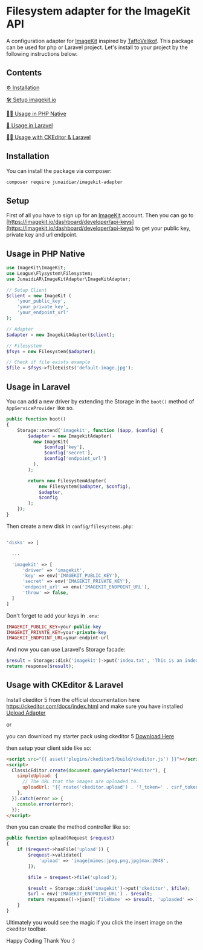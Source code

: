 # Filesystem adapter for the ImageKit API

A configuration adapter for [ImageKit](https://imagekit.io/) inspired by [TaffoVelikof](https://github.com/TaffoVelikoff).
This package can be used for php or Laravel project. Let's install to your project by the following instructions below:

## Contents

[⚙️ Installation](#installation)

[🛠️ Setup imagekit.io](#setup)

[👩‍💻 Usage in PHP Native](#usage)

[🚀 Usage in Laravel](#usage-in-laravel)

[👩‍💻 Usage with CKEditor & Laravel](#usage-with-ckeditor-laravel)

## Installation

You can install the package via composer:

```bash
composer require junaidiar/imagekit-adapter
```

## Setup

First of all you have to sign up for an [ImageKit](https://imagekit.io/) account. Then you can go to [https://imagekit.io/dashboard/developer/api-keys](https://imagekit.io/dashboard/developer/api-keys) to get your public key, private key and url endpoint.

## Usage in PHP Native

```php
use ImageKit\ImageKit;
use League\Flysystem\Filesystem;
use JunaidiAR\ImageKitAdapter\ImageKitAdapter;

// Setup Client
$client = new ImageKit (
    'your_public_key',
    'your_private_key',
    'your_endpoint_url'
);

// Adapter
$adapter = new ImagekitAdapter($client);

// Filesystem
$fsys = new Filesystem($adapter);

// Check if file exists example
$file = $fsys->fileExists('default-image.jpg');
```

## Usage in Laravel

You can add a new driver by extending the Storage in the `boot()` method of `AppServiceProvider` like so.

```php
public function boot()
{
    Storage::extend('imagekit', function ($app, $config) {
        $adapter = new ImagekitAdapter(
          new ImageKit(
              $config['key'],
              $config['secret'],
              $config['endpoint_url']
          ),
        );

        return new FilesystemAdapter(
            new Filesystem($adapter, $config),
            $adapter,
            $config
        );
    });
}
```

Then create a new disk in `config/filesystems.php`:

```php

'disks' => [

  ...

  'imagekit' => [
      'driver' => 'imagekit',
      'key' => env('IMAGEKIT_PUBLIC_KEY'),
      'secret' => env('IMAGEKIT_PRIVATE_KEY'),
      'endpoint_url' => env('IMAGEKIT_ENDPOINT_URL'),
      'throw' => false,
  ]
]
```

Don't forget to add your keys in `.env`:

```php
IMAGEKIT_PUBLIC_KEY=your-public-key
IMAGEKIT_PRIVATE_KEY=your-private-key
IMAGEKIT_ENDPOINT_URL=your-endpint-url
```

And now you can use Laravel's Storage facade:

```php
$result = Storage::disk('imagekit')->put('index.txt', 'This is an index file.');
return response($result);
```

## Usage with CKEditor & Laravel

Install ckeditor 5 from the official documentation here https://ckeditor.com/docs/index.html and make sure you have installed [Upload Adapter](https://ckeditor.com/docs/ckeditor5/latest/features/images/image-upload/simple-upload-adapter.html#installation)

or

you can download my starter pack using ckeditor 5 [Download Here](/assets/ckeditor5.zip)

then setup your client side like so:

```html
<script src="{{ asset('plugins/ckeditor5/build/ckeditor.js') }}"></script>
<script>
  ClassicEditor.create(document.querySelector("#editor"), {
    simpleUpload: {
      // The URL that the images are uploaded to.
      uploadUrl: "{{ route('ckeditor.upload') . '?_token=' . csrf_token() }}",
    },
  }).catch(error => {
    console.error(error);
  });
</script>
```

then you can create the method controller like so:

```php
public function upload(Request $request)
{
    if ($request->hasFile('upload')) {
        $request->validate([
            'upload' => 'image|mimes:jpeg,png,jpg|max:2048',
        ]);

        $file = $request->file('upload');

        $result = Storage::disk('imagekit')->put('ckeditor', $file);
        $url = env('IMAGEKIT_ENDPOINT_URL') . $result;
        return response()->json(['fileName' => $result, 'uploaded' => 1, 'url' => $url]);
    }
}
```

Ultimately you would see the magic if you click the insert image on the ckeditor toolbar.

Happy Coding Thank You :)
